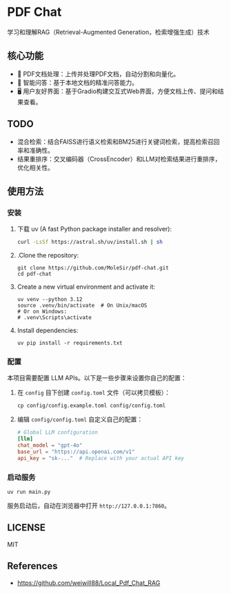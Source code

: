# PDF Chat

学习和理解RAG（Retrieval-Augmented Generation，检索增强生成）技术



## 核心功能

- 📁 PDF文档处理：上传并处理PDF文档，自动分割和向量化。
- 🧠 智能问答：基于本地文档的精准问答能力。
- 🖥️ 用户友好界面：基于Gradio构建交互式Web界面，方便文档上传、提问和结果查看。



## TODO

- 混合检索：结合FAISS进行语义检索和BM25进行关键词检索，提高检索召回率和准确性。
- 结果重排序：交叉编码器（CrossEncoder）和LLM对检索结果进行重排序，优化相关性。



## 使用方法

### 安装

1. 下载 uv (A fast Python package installer and resolver):
    ```bash
    curl -LsSf https://astral.sh/uv/install.sh | sh
    ```
2. .Clone the repository:
    ```
    git clone https://github.com/MoleSir/pdf-chat.git
    cd pdf-chat
    ```
3. Create a new virtual environment and activate it:
    ```
    uv venv --python 3.12
    source .venv/bin/activate  # On Unix/macOS
    # Or on Windows:
    # .venv\Scripts\activate
    ```
4. Install dependencies:
    ```
    uv pip install -r requirements.txt
    ```

### 配置

本项目需要配置 LLM APIs。以下是一些步骤来设置你自己的配置：

1. 在 `config` 目下创建 `config.toml` 文件（可以拷贝模板）：
    ```
    cp config/config.example.toml config/config.toml
    ```
2. 编辑 `config/config.toml` 自定义自己的配置：
    ```toml
    # Global LLM configuration
    [llm]
    chat_model = "gpt-4o"
    base_url = "https://api.openai.com/v1"
    api_key = "sk-..."  # Replace with your actual API key
    ```

### 启动服务

```
uv run main.py
```

服务启动后，自动在浏览器中打开 `http://127.0.0.1:7860`。



## LICENSE

MIT



## References

- https://github.com/weiwill88/Local_Pdf_Chat_RAG